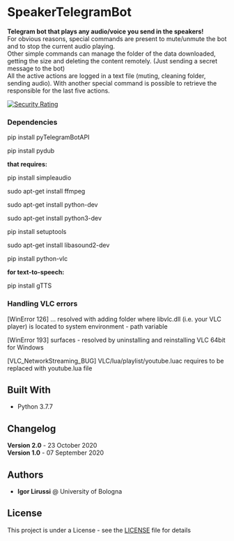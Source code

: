 # SpeakerTelegramBot
**Telegram bot that plays any audio/voice you send in the speakers!**
<br>
For obvious reasons, special commands are present to mute/unmute the bot and to stop the current  audio playing. <br>
Other simple commands can manage the folder of the data downloaded, getting the size and deleting the content remotely. (Just sending a secret message to the bot) <br>
All the active actions are logged in a text file (muting, cleaning folder, sending audio). With another special command is possible to retrieve the responsible for the last five actions.

[![Security Rating](https://sonarcloud.io/api/project_badges/measure?project=igor-lirussi_SpeakerTelegramBot&metric=security_rating)](https://sonarcloud.io/dashboard?id=igor-lirussi_SpeakerTelegramBot)

### Dependencies

pip install pyTelegramBotAPI

pip install pydub

**that requires:**

pip install simpleaudio

sudo apt-get install ffmpeg

sudo apt-get install python-dev

sudo apt-get install python3-dev

pip install setuptools

sudo apt-get install libasound2-dev

pip install python-vlc

**for text-to-speech:**

pip install gTTS

### Handling VLC errors
[WinError 126] ...
resolved with adding folder where libvlc.dll (i.e. your VLC player) is located to system environment - path variable

[WinError 193] surfaces -
resolved by uninstalling and reinstalling VLC 64bit for Windows

[VLC_NetworkStreaming_BUG] VLC/lua/playlist/youtube.luac requires to be replaced with youtube.lua file

## Built With

* Python 3.7.7

## Changelog

**Version 2.0** - 23 October 2020 <br>
**Version 1.0** - 07 September 2020

## Authors

* **Igor Lirussi** @ University of Bologna

## License

This project is under a License - see the [LICENSE](LICENSE) file for details
